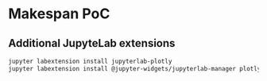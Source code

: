 # Makespan PoC

## Additional JupyteLab extensions
```bash
jupyter labextension install jupyterlab-plotly
jupyter labextension install @jupyter-widgets/jupyterlab-manager plotlywidget
```
